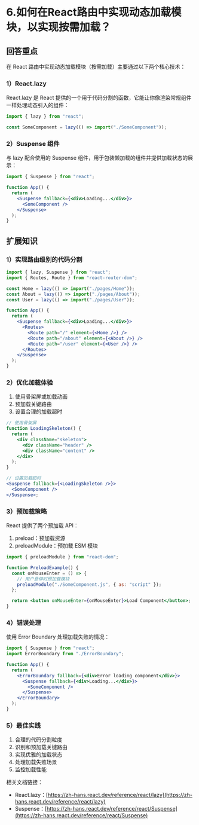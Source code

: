 # 6.如何在React路由中实现动态加载模块，以实现按需加载？

## 回答重点

在 React 路由中实现动态加载模块（按需加载）主要通过以下两个核心技术：

### 1）React.lazy

React.lazy 是 React 提供的一个用于代码分割的函数，它能让你像渲染常规组件一样处理动态引入的组件：

```jsx
import { lazy } from "react";

const SomeComponent = lazy(() => import("./SomeComponent"));
```

### 2）Suspense 组件

与 lazy 配合使用的 Suspense 组件，用于包装懒加载的组件并提供加载状态的展示：

```jsx
import { Suspense } from "react";

function App() {
  return (
    <Suspense fallback={<div>Loading...</div>}>
      <SomeComponent />
    </Suspense>
  );
}
```

## 扩展知识

### 1）实现路由级别的代码分割

```jsx
import { lazy, Suspense } from "react";
import { Routes, Route } from "react-router-dom";

const Home = lazy(() => import("./pages/Home"));
const About = lazy(() => import("./pages/About"));
const User = lazy(() => import("./pages/User"));

function App() {
  return (
    <Suspense fallback={<div>Loading...</div>}>
      <Routes>
        <Route path="/" element={<Home />} />
        <Route path="/about" element={<About />} />
        <Route path="/user" element={<User />} />
      </Routes>
    </Suspense>
  );
}
```

### 2）优化加载体验

1.  使用骨架屏或加载动画
2.  预加载关键路由
3.  设置合理的加载超时

```jsx
// 使用骨架屏
function LoadingSkeleton() {
  return (
    <div className="skeleton">
      <div className="header" />
      <div className="content" />
    </div>
  );
}

// 设置加载超时
<Suspense fallback={<LoadingSkeleton />}>
  <SomeComponent />
</Suspense>;
```

### 3）预加载策略

React 提供了两个预加载 API：

1.  preload：预加载资源
2.  preloadModule：预加载 ESM 模块

```jsx
import { preloadModule } from "react-dom";

function PreloadExample() {
  const onMouseEnter = () => {
    // 用户悬停时预加载模块
    preloadModule("./SomeComponent.js", { as: "script" });
  };

  return <button onMouseEnter={onMouseEnter}>Load Component</button>;
}
```

### 4）错误处理

使用 Error Boundary 处理加载失败的情况：

```jsx
import { Suspense } from "react";
import ErrorBoundary from "./ErrorBoundary";

function App() {
  return (
    <ErrorBoundary fallback={<div>Error loading component</div>}>
      <Suspense fallback={<div>Loading...</div>}>
        <SomeComponent />
      </Suspense>
    </ErrorBoundary>
  );
}
```

### 5）最佳实践

1.  合理的代码分割粒度
2.  识别和预加载关键路由
3.  实现优雅的加载状态
4.  处理加载失败场景
5.  监控加载性能

相关文档链接：

- React.lazy：[https://zh-hans.react.dev/reference/react/lazy](https://zh-hans.react.dev/reference/react/lazy)
- Suspense：[https://zh-hans.react.dev/reference/react/Suspense](https://zh-hans.react.dev/reference/react/Suspense)

